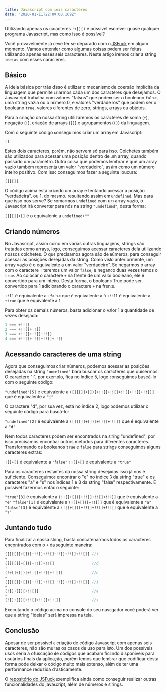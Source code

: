 ```yaml
---
title: Javascript com seis caracteres
date: "2020-01-11T22:00:00.169Z"
---
```


Utilizando apenas os caracteres `!+[]()` é possível escrever quase qualquer programa Javascript, mas como isso é possível?

Você provavelmente já deve ter se deparado com o [JSFuck](http://www.jsfuck.com/) em algum momento. Vamos entender como algumas coisas podem ser feitas utilizando apenas esses seis caracteres. Neste artigo iremos criar a string `ideias` com esses caracteres.

## Básico

A ideia básica por trás disso é utilizar o mecanismo de coersão implícita da linguagem que permite criarmos cada um dos caracteres que desejamos. O Javascript trabalha com valores "falsos" que podem ser o booleano `false`, uma string vazia ou o número 0, e valores "verdadeiros" que podem ser o booleano `true`, valores diferentes de zero, strings, arrays ou objetos.

Para a criação da nossa string utilizaremos os caracteres de soma (`+`), negação (`!`), criação de arrays (`[]`) e agrupamentos (`()`) da linguagem.

Com o seguinte código conseguimos criar um array em Javascript:

`[]`

Estes dois caracteres, porém, não servem só para isso. Colchetes também são utilizados para acessar uma posição dentro de um array, quando passado um parâmetro. Outra coisa que podemos lembrar é que um array vazio também representa um valor "verdadeiro", assim como um número inteiro positivo. Com isso conseguimos fazer a seguinte loucura:

`[][[]]`

O código acima está criando um array e tentando acessar a posição "verdadeira", ou 1, do mesmo, resultando assim em `undefined`. Mas para que isso nos serve? Se somarmos `undefined` com um array vazio, o Javascript irá converter para nós na string `"undefined"`, desta forma:

`[][[]]+[]` é o equivalente a `undefined+""`

## Criando números

No Javascript, assim como em várias outras linguagens, strings são tratadas como arrays, logo, conseguimos acessar caracteres dela utilizando nossos colchetes. O que precisamos agora são de números, para conseguir acessar as posições desejadas da string.
Como visto anteriormente, um array vazio é o equivalente a um valor "verdadeiro". Se negarmos o array com o caractere `!` teremos um valor `false`, e negando duas vezes temos o `true`. Ao colocar o caractere `+` na frente de um valor booleano, ele é convertido para um inteiro. Desta forma, o booleano True pode ser convertido para 1 adicionando o caractere `+` na frente.

`+![]` é equivalente a `+false` que é equivalente a `0`
`+!![]` é equivalente a `+true` que é equivalente a `1`

Para obter os demais números, basta adicionar o valor 1 a quantidade de vezes desejada:

```js
1 === +!![]
2 === +!![]+!![]
3 === +!![]+!![]+!![]
4 === +!![]+!![]+!![]+!![]
```

## Acessando caracteres de uma string

Agora que conseguimos criar números, podemos acessar as posições desejadas na string `"undefined"` bara buscar os caracteres que quisermos. O caractere "i", por exemplo, fica no índice 5, logo conseguimos buscá-lo com o seguinte código:

`"undefined"[5]` é equivalente a `([][[]]+[])[+!![]+!![]+!![]+!![]+!![]]` que é equivalente a `"i"`

O caractere "d", por sua vez, está no índice 2, logo podemos utilizar o seguinte código para buscá-lo:

`"undefined"[2]` é equivalente a `([][[]]+[])[+!![]+!![]]` que é equivalente a `"d"`

Nem todos caracteres podem ser encontrados na string "undefined", por isso precisamos encontrar outros métodos para diferentes caracteres. Transformando os booleanos `true` e `false` para strings conseguimos alguns caracteres extras:

`![]+[]` é equivalente a `"false"`
`!![]+[]` é equivalente a `"true"`

Para os caracteres restantes da nossa string desejadas isso já nos é suficiente. Conseguimos encontrar o "e" no índice 3 da string "true" e os caracteres "a" e "s" nos índices 1 e 3 da string "false" respectivamente. É possível fazermos então o seguinte:

`"true"[3]` é equivalente a `(!+[]+[])[+!![]+!![]+!![]]` que é equivalente a `"e"`
`"false"[1]` é equivalente a `(![]+[])[+!![]]` que é equivalente a `"a"`
`"false"[3]` é equivalente a `(![]+[])[+!![]+!![]+!![]]` que é equivalente a `"s"`

## Juntando tudo

Para finalizar a nossa string, basta concatenarmos todos os caracteres encontrados com o `+` da seguinte maneira:

```js
([][[]]+[])[+!![]+!![]+!![]+!![]+!![]] //i
+
([][[]]+[])[+!![]+!![]]                //d
+
(!+[]+[])[+!![]+!![]+!![]]             //e
+
([][[]]+[])[+!![]+!![]+!![]+!![]+!![]] //i
+
(![]+[])[+!![]]                        //a
+
(![]+[])[+!![]+!![]+!![]]              //s
```

Executando o código acima no console do seu navegador você poderá ver que a string "ideias" será impressa na tela.

## Conclusão

Apesar de ser possível a criação de código Javascript com apenas seis caracteres, não são muitas os casos de uso para isto. Um dos possíveis usos seria a ofuscação de códigos que acabam ficando disponíveis para usuários finais da aplicação, porém temos que lembrar que codificar desta forma pode deixar o código muito mais extenso, além de ter uma performance reduzida drasticamente.

O [repositório do JSFuck](https://github.com/aemkei/jsfuck/blob/master/jsfuck.js) exemplifica ainda como conseguir realizar outras funcionalidades do javascript, além de números e strings.